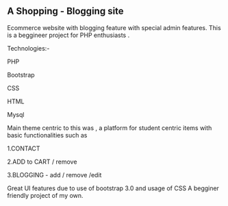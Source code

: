 ## A Shopping - Blogging site

Ecommerce website with blogging feature with special admin features.
This is a beggineer project for PHP enthusiasts .

Technologies:-


PHP 

Bootstrap

CSS

HTML

Mysql


Main theme centric to this was , a platform for student centric items with basic functionalities such as 

1.CONTACT 

2.ADD to CART / remove 

3.BLOGGING - add / remove /edit


Great UI features due to use of bootstrap 3.0 and usage of CSS
A begginer friendly project of my own.
